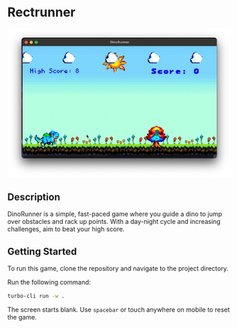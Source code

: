 # Rectrunner

![screenshot](./Screenshot.jpg)

## Description

DinoRunner is a simple, fast-paced game where you guide a dino to jump over obstacles and rack up points. With a day-night cycle and increasing challenges, aim to beat your high score.

## Getting Started

To run this game, clone the repository and navigate to the project directory.

Run the following command:

```sh
turbo-cli run -w .
```

The screen starts blank. Use `spacebar` or touch anywhere on mobile to reset the game.
